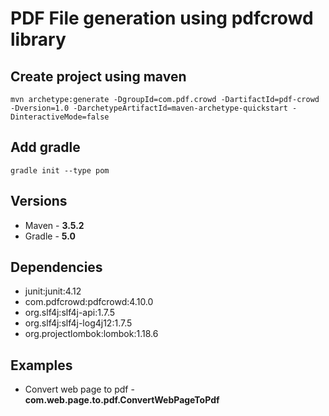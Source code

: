 # PDF File generation using pdfcrowd library

## Create project using maven
```
mvn archetype:generate -DgroupId=com.pdf.crowd -DartifactId=pdf-crowd -Dversion=1.0 -DarchetypeArtifactId=maven-archetype-quickstart -DinteractiveMode=false
```

## Add gradle
```
gradle init --type pom
```

## Versions
* Maven - **3.5.2**
* Gradle - **5.0**

## Dependencies
* junit:junit:4.12
* com.pdfcrowd:pdfcrowd:4.10.0
* org.slf4j:slf4j-api:1.7.5
* org.slf4j:slf4j-log4j12:1.7.5
* org.projectlombok:lombok:1.18.6

## Examples
* Convert web page to pdf - **com.web.page.to.pdf.ConvertWebPageToPdf**